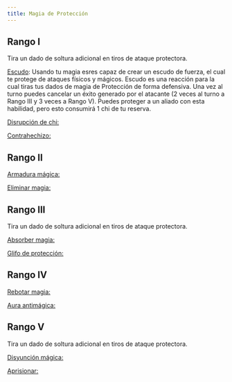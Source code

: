 ```yaml
---
title: Magia de Protección
---
```


## Rango I

Tira un dado de soltura adicional en tiros de ataque protectora. 

<u>Escudo</u>: Usando tu magia esres capaz de crear un escudo de fuerza, el cual te protege de ataques físicos y mágicos. Escudo es una reacción para la cual tiras tus dados de magia de Protección de forma defensiva. Una vez al turno puedes cancelar un éxito generado por el atacante (2 veces al turno a Rango III y 3 veces a Rango V). Puedes proteger a un aliado con esta habilidad, pero esto consumirá 1 chi de tu reserva. 

<u>Disrupción de chi:</u>

<u>Contrahechizo:</u>

## Rango II

<u>Armadura mágica:</u>

<u>Eliminar magia:</u>

## Rango III

Tira un dado de soltura adicional en tiros de ataque protectora.

<u>Absorber magia:</u>

<u>Glifo de protección:</u>

## Rango IV

<u>Rebotar magia:</u>

<u>Aura antimágica:</u>

## Rango V 

Tira un dado de soltura adicional en tiros de ataque protectora.

<u>Disyunción mágica:</u>

<u>Aprisionar:</u>